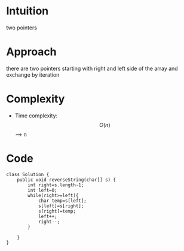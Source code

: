 # Intuition
two pointers

# Approach
there are two pointers starting with right and left side of the array and exchange by iteration

# Complexity
- Time complexity:
$$O(n)$$ --> n


# Code
```
class Solution {
    public void reverseString(char[] s) {
        int right=s.length-1;
        int left=0;
        while(right>=left){
            char temp=s[left];
            s[left]=s[right];
            s[right]=temp;
            left++;
            right--;
        }

    }
}
```